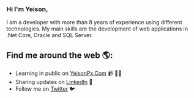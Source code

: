 ### Hi I'm Yeison,

I am a developer with more than 8 years of experience using different technologies. My main skills are the development of web applications in .Net Core, Oracle and SQL Server.

## Find me around the web 🌎:

- Learning in public on <a href="https://www.yeisonpx.com">YeisonPx.Com</a> 📹 ✍🏾
- Sharing updates on <a href="https://www.linkedin.com/in/yeison-lapaix/">LinkedIn</a> 💼
- Follow me on <a href="https://twitter.com/yeisonpx">Twitter</a> 🐦
